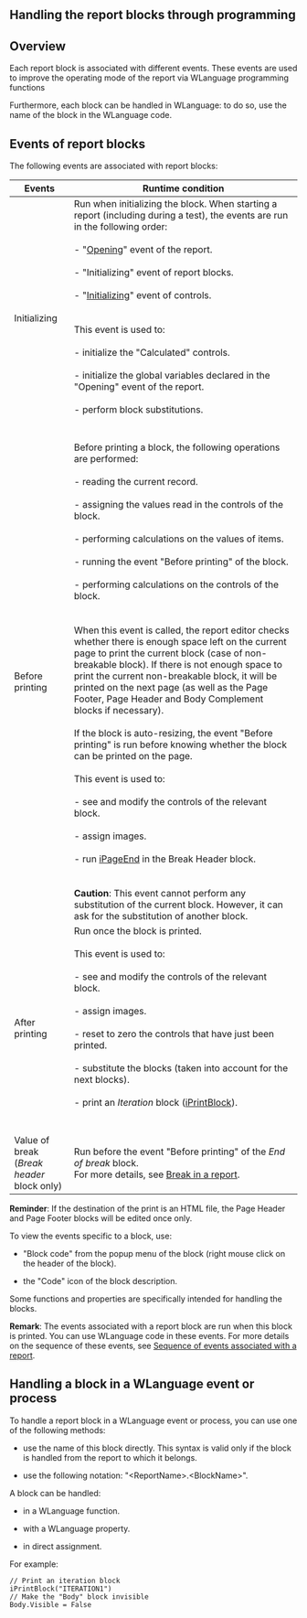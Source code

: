 


## Handling the report blocks through programming
			



<a name="NOTE1"></a>
<a name="NOTE1_1"></a>


## Overview
<a name="overview_ELTTEXTE000188"></a>
Each report block is associated with different events. These events are used to improve the operating mode of the report via WLanguage programming functions

Furthermore, each block can be handled in WLanguage: to do so, use the name of the block in the WLanguage code.



<a name="NOTE2"></a>
<a name="NOTE2_1"></a>


## Events of report blocks
<a name="events_report_blocks_ELTTEXTE000212"></a>
The following events are associated with report blocks:

| Events | Runtime condition |
| --- | --- |
| Initializing | Run when initializing the block. When starting a report (including during a test), the events are run in the following order:<br><br>- "[Opening](../WDChamp/1011037.md)" event of the report.<br><br>- "Initializing" event of report blocks.<br><br>- "[Initializing](../WDChamp/1013047.md)" event of controls.<br><br><br>This event is used to:<br><br>- initialize the "Calculated" controls.<br><br>- initialize the global variables declared in the "Opening" event of the report.<br><br>- perform block substitutions.<br><br><br> |
| Before printing | Before printing a block, the following operations are performed:<br><br>- reading the current record.<br><br>- assigning the values read in the controls of the block.<br><br>- performing calculations on the values of items.<br><br>- running the event "Before printing" of the block.<br><br>- performing calculations on the controls of the block.<br><br><br>When this event is called, the report editor checks whether there is enough space left on the current page to print the current block (case of non-breakable block). If there is not enough space to print the current non-breakable block, it will be printed on the next page (as well as the Page Footer, Page Header and Body Complement blocks if necessary).<br><br>If the block is auto-resizing, the event "Before printing" is run before knowing whether the block can be printed on the page.<br><br>This event is used to:<br><br>- see and modify the controls of the relevant block.<br><br>- assign images.<br><br>- run [iPageEnd](../WDLang5/3046038.md) in the Break Header block.<br><br><br>**Caution**: This event cannot perform any substitution of the current block. However, it can ask for the substitution of another block. |
| After printing | Run once the block is printed.<br><br>This event is used to:<br><br>- see and modify the controls of the relevant block.<br><br>- assign images.<br><br>- reset to zero the controls that have just been printed.<br><br>- substitute the blocks (taken into account for the next blocks).<br><br>- print an *Iteration* block ([iPrintBlock](../WDLang5/3046030.md)).<br><br><br> |
| Value of break<br>(*Break header* block only) | Run before the event "Before printing" of the *End of break* block.<br>For more details, see [Break in a report](../WDChamp/1011028.md). |


**Reminder**: If the destination of the print is an HTML file, the Page Header and Page Footer blocks will be edited once only. 

To view the events specific to a block, use:

- "Block code" from the popup menu of the block (right mouse click on the header of the block).

- the "Code" icon of the block description.


Some functions and properties are specifically intended for handling the blocks. 

**Remark**: The events associated with a report block are run when this block is printed. You can use WLanguage code in these events. For more details on the sequence of these events, see [Sequence of events associated with a report](../WDChamp/1011004.md). 

<a name="NOTE3"></a>
<a name="NOTE3_1"></a>


## Handling a block in a WLanguage event or process
<a name="handling_block_wlanguage_event_process_ELTTEXTE000236"></a>
To handle a report block in a WLanguage event or process, you can use one of the following methods:

- use the name of this block directly. This syntax is valid only if the block is handled from the report to which it belongs.

- use the following notation: "&lt;ReportName&gt;.&lt;BlockName&gt;".




A block can be handled:

- in a WLanguage function.

- with a WLanguage property.

- in direct assignment.




For example:


```wl
// Print an iteration block
iPrintBlock("ITERATION1") 
// Make the "Body" block invisible 
Body.Visible = False
```



